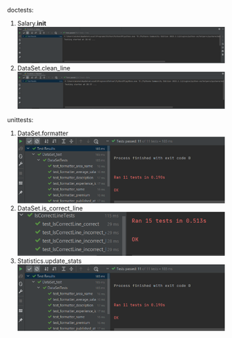 doctests:  
1)  Salary.__init__  
![Параметры](Photos/1.png)  
2)  DataSet.clean_line  
![Параметры](Photos/2.png)

unittests:
1) DataSet.formatter  
![Параметры](Photos/3.png) 
2) DataSet.is_correct_line  
![Параметры](Photos/4.png)
3)  Statistics.update_stats  
![Параметры](Photos/3.png) 